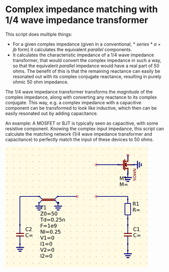 # Complex impedance matching with 1/4 wave impedance transformer

This script does multiple things:
* For a given complex impedance (given in a conventional, * *series* * *a + jb* form) it calculates the equivalent *parallel* components.
* It calculates the characteristic impedance of a 1/4 wave impedance transformer, that would convert the complex impedance in such a way, so that the equivalent *parallel* impedance would have a real part of 50 ohms. The benefit of this is that the remaining reactance can easily be resonated out with its complex conjugate reactance, resulting in purely ohmic 50 ohm impedance.

The 1/4 wave impedance transformer transforms the *magnitude* of the complex impedance, along with converting any reactance to its complex conjugate. This way, e.g. a complex impedance with a capacitive component can be transformed to look like inductive, which then can be easily resonated out by adding capacitance.

An example:
A MOSFET or BJT is typically seen as capacitive, with some resistive component. Knowing the complex input impedance, this script can calculate the matching network (1/4 wave impedance transformer and capacitance) to perfectly match the input of these devices to 50 ohms.


![complex](complexmatching.png)



